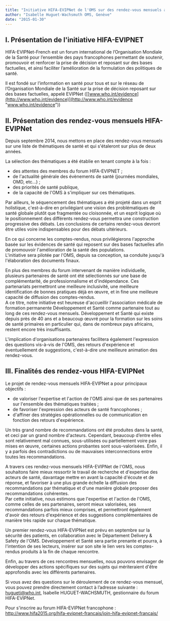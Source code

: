 ```yaml
---
title: "Initiative HIFA-EVIPNet de l'OMS sur des rendez-vous mensuels avec ses experts"
author: "Isabelle Huguet-Wachsmuth OMS, Genève"
date: "2015-01-30"
---
```


## I. Présentation de l'initiative HIFA-EVIPNET

HIFA-EVIPNet-French est un forum international de l’Organisation Mondiale de la Santé pour l’ensemble des pays francophones permettant de soutenir, promouvoir et renforcer la prise de décision et reposant sur des bases factuelles, et ainsi faciliter l’amélioration de la formulation des politiques de santé.

Il est fondé sur l’information en santé pour tous et sur le réseau de l’Organisation Mondiale de la Santé sur la prise de décision reposant sur des bases factuelles, appelé EVIPNet ([[www.who.int/evidence](http://www.who.int/evidence)](http://www.who.int/evidence "www.who.int/evidence"))

## II. Présentation des rendez-vous mensuels HIFA-EVIPNet

Depuis septembre 2014, nous mettons en place des rendez-vous mensuels sur une liste de thématiques de santé et qui s'étaleront sur plus de deux années.

La sélection des thématiques a été établie en tenant compte à la fois :

- des attentes des membres du forum HIFA-EVIPNET ;
- de l'actualité générale des évènements de santé (journées mondiales, OMD, etc...) ;
- des priorités de santé publique,
- de la capacité de l'OMS à s'impliquer sur ces thématiques.

Par ailleurs, le séquencement des thématiques a été projeté dans un esprit holistique, c'est-à-dire en privilégiant une vision des problématiques de santé globale plutôt que fragmentée ou cloisonnée, et un esprit logique où le positionnement des différents rendez-vous permettra une construction progressive des débats. Les conclusions de certains rendez-vous devront être utiles voire indispensables pour des débats ultérieurs.

En ce qui concerne les comptes-rendus, nous privilégierons l'approche basée sur les évidences de santé qui reposent sur des bases factuelles afin de promouvoir l'amélioration de la santé des populations.  
L'initiative sera pilotée par l'OMS, depuis sa conception, sa conduite jusqu'à l'élaboration des documents finaux.

En plus des membres du forum intervenant de manière individuelle, plusieurs partenaires de santé ont été sélectionnés sur une base de complémentarité, de professionnalisme et d'indépendance. Ces partenariats permettront une meilleure inclusivité, une meilleure identification de bonnes pratiques déjà en œuvre, et in fine une meilleure capacité de diffusion des comptes-rendus.  
A ce titre, notre initiative est heureuse d'accueillir l'association médicale de formation permanente Développement et Santé comme partenaire tout au long de ces rendez-vous mensuels. Développement et Santé qui existe depuis près de 40 ans et a beaucoup œuvré pour la formation sur les soins de santé primaires en particulier qui, dans de nombreux pays africains, restent encore très insuffisants.

L'implication d'organisations partenaires facilitera également l'expression des questions vis-à-vis de l'OMS, des retours d'expérience et éventuellement de suggestions, c'est-à-dire une meilleure animation des rendez-vous.

## III. Finalités des rendez-vous HIFA-EVIPNet

Le projet de rendez-vous mensuels HIFA-EVIPNet a pour principaux objectifs :

- de valoriser l'expertise et l'action de l'OMS ainsi que de ses partenaires sur l'ensemble des thématiques traitées ;
- de favoriser l'expression des acteurs de santé francophones ;
- d'affiner des stratégies opérationnelles ou de communication en fonction des retours d'expérience.

Un très grand nombre de recommandations ont été produites dans la santé, et ceci par un grand nombre d'acteurs. Cependant, beaucoup d’entre elles sont relativement mal connues, sous-utilisées ou partiellement voire pas mises en œuvre, certaines actions probantes sont sous-valorisées. Enfin, il y a parfois des contradictions ou de mauvaises interconnections entre toutes les recommandations.

A travers ces rendez-vous mensuels HIFA-EVIPNet de l'OMS, nous souhaitons faire mieux ressortir le travail de recherche et d'expertise des acteurs de santé, davantage mettre en avant la capacité d'écoute et de réponse, et favoriser à une plus grande échelle la diffusion des recommandations par thématique et d'une manière globale proposer des recommandations cohérentes.  
Par cette initiative, nous estimons que l'expertise et l'action de l'OMS, comme celles de ses partenaires, seront mieux valorisées, ses recommandations parfois mieux comprises, et permettront également d'avoir des retours d'expérience et des suggestions complémentaires de manière très rapide sur chaque thématique.

Un premier rendez-vous HIFA-EVIPNet est prévu en septembre sur la sécurité des patients, en collaboration avec le Département Delivery & Safety de l'OMS. Développement et Santé sera partie prenante et pourra, à l'intention de ses lecteurs, insérer sur son site le lien vers les comptes-rendus produits à la fin de chaque rencontre.

Enfin, au travers de ces rencontres mensuelles, nous pouvons envisager de développer des actions spécifiques sur des sujets qui mériteraient d'être approfondis avec les différents partenaires.

Si vous avez des questions sur le déroulement de ce rendez-vous mensuel, vous pouvez prendre directement contact à l’adresse suivante : [<hugueti@who.int>](mailto:hugueti@who.int), Isabelle HUGUET-WACHSMUTH, gestionnaire du forum HIFA-EVIPNet.

Pour s'inscrire au forum HIFA-EVIPNet francophone : [<http://www.hifa2015.org/hifa-evipnet-francais/join-hifa-evipnet-francais/>](http://www.hifa2015.org/hifa-evipnet-francais/join-hifa-evipnet-francais/ "http://www.hifa2015.org/hifa-evipnet-francais/join-hifa-evipnet-francais/")
